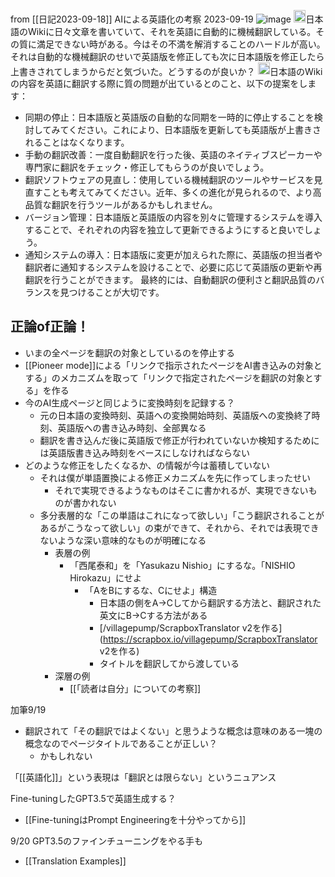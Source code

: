 
from [[日記2023-09-18]]
AIによる英語化の考察
2023-09-19
![image](https://gyazo.com/f0eea737593e99625997a471e39d9221/thumb/1000)
<img src='https://scrapbox.io/api/pages/nishio/nishio/icon' alt='nishio.icon' height="19.5"/>日本語のWikiに日々文章を書いていて、それを英語に自動的に機械翻訳している。その質に満足できない時がある。今はその不満を解消することのハードルが高い。それは自動的な機械翻訳のせいで英語版を修正しても次に日本語版を修正したら上書きされてしまうからだと気づいた。どうするのが良いか？
<img src='https://scrapbox.io/api/pages/nishio/gpt/icon' alt='gpt.icon' height="19.5"/>日本語のWikiの内容を英語に翻訳する際に質の問題が出ているとのこと、以下の提案をします：
- 同期の停止：日本語版と英語版の自動的な同期を一時的に停止することを検討してみてください。これにより、日本語版を更新しても英語版が上書きされることはなくなります。
- 手動の翻訳改善：一度自動翻訳を行った後、英語のネイティブスピーカーや専門家に翻訳をチェック・修正してもらうのが良いでしょう。
- 翻訳ソフトウェアの見直し：使用している機械翻訳のツールやサービスを見直すことも考えてみてください。近年、多くの進化が見られるので、より高品質な翻訳を行うツールがあるかもしれません。
- バージョン管理：日本語版と英語版の内容を別々に管理するシステムを導入することで、それぞれの内容を独立して更新できるようにすると良いでしょう。
- 通知システムの導入：日本語版に変更が加えられた際に、英語版の担当者や翻訳者に通知するシステムを設けることで、必要に応じて英語版の更新や再翻訳を行うことができます。
最終的には、自動翻訳の便利さと翻訳品質のバランスを見つけることが大切です。

## 正論of正論！

- いまの全ページを翻訳の対象としているのを停止する
- [[Pioneer mode]]による「リンクで指示されたページをAI書き込みの対象とする」のメカニズムを取って「リンクで指定されたページを翻訳の対象とする」を作る
- 今のAI生成ページと同じように変換時刻を記録する？
    - 元の日本語の変換時刻、英語への変換開始時刻、英語版への変換終了時刻、英語版への書き込み時刻、全部異なる
    - 翻訳を書き込んだ後に英語版で修正が行われていないか検知するためには英語版書き込み時刻をベースにしなければならない
- どのような修正をしたくなるか、の情報が今は蓄積していない
    - それは僕が単語置換による修正メカニズムを先に作ってしまったせい
        - それで実現できるようなものはそこに書かれるが、実現できないものが書かれない
    - 多分表層的な「この単語はこれになって欲しい」「こう翻訳されることがあるがこうなって欲しい」の束ができて、それから、それでは表現できないような深い意味的なものが明確になる
        - 表層の例
            - 「西尾泰和」を「Yasukazu Nishio」にするな。「NISHIO Hirokazu」にせよ
                - 「AをBにするな、Cにせよ」構造
                    - 日本語の側をA→Cしてから翻訳する方法と、翻訳された英文にB→Cする方法がある
                    - [/villagepump/ScrapboxTranslator v2を作る](https://scrapbox.io/villagepump/ScrapboxTranslator v2を作る)
                    - タイトルを翻訳してから渡している
        - 深層の例
            - [[「読者は自分」についての考察]]

加筆9/19
- 翻訳されて「その翻訳ではよくない」と思うような概念は意味のある一塊の概念なのでページタイトルであることが正しい？
    - かもしれない

「[[英語化]]」という表現は「翻訳とは限らない」というニュアンス

Fine-tuningしたGPT3.5で英語生成する？
- [[Fine-tuningはPrompt Engineeringを十分やってから]]

9/20
GPT3.5のファインチューニングをやる手も
- [[Translation Examples]]